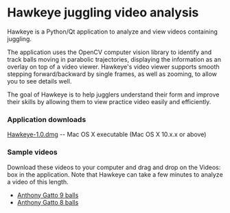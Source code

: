 # Hawkeye juggling video analysis
Hawkeye is a Python/Qt application to analyze and view videos containing juggling.

The application uses the OpenCV computer vision library to identify and track balls moving in parabolic trajectories, displaying the information as an overlay on top of a video viewer. Hawkeye's video viewer supports smooth stepping forward/backward by single frames, as well as zooming, to allow you to see details well.

The goal of Hawkeye is to help jugglers understand their form and improve their skills by allowing them to view practice video easily and efficiently.

### Application downloads
[Hawkeye-1.0.dmg](https://storage.googleapis.com/hawkeye-dl/Hawkeye-1.0.dmg) -- Mac OS X executable (Mac OS X 10.x.x or above)

### Sample videos
Download these videos to your computer and drag and drop on the Videos: box in the application. Note that Hawkeye can take a few minutes to analyze a video of this length.

- [Anthony Gatto 9 balls](https://storage.googleapis.com/hawkeye-dl/TBTB3_9balls.mov)
- [Anthony Gatto 8 balls](https://storage.googleapis.com/hawkeye-dl/TBTB3_8balls.mov)
